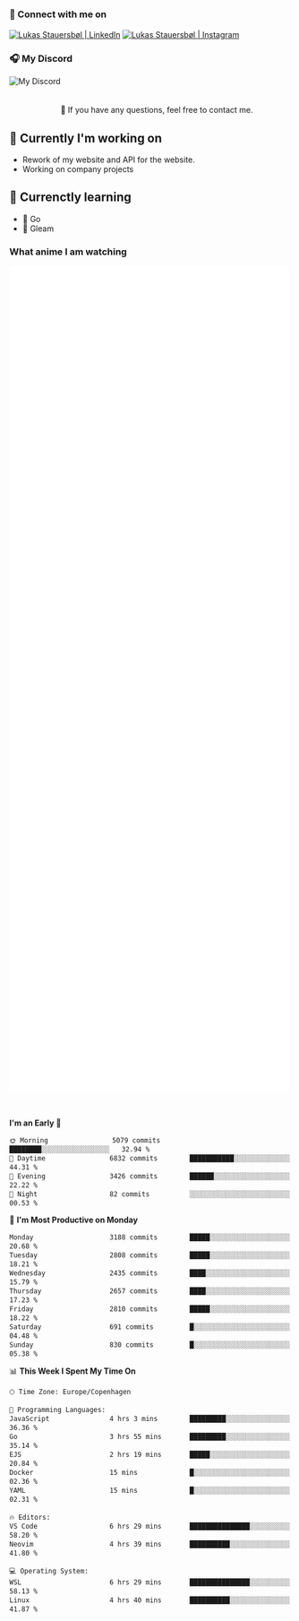 ### 🔗 Connect with me on
<a href="https://www.instagram.com/lukas_stauersbol" target="_blank"><img align="center" src="https://raw.githubusercontent.com/stauersbol/stauersbol/main/images/instagram.svg" alt="Lukas Stauersbøl | LinkedIn" width="30px"/></a>
<a href="https://www.linkedin.com/in/lukas-stauersbol/" target="_blank"><img align="center" src="https://raw.githubusercontent.com/stauersbol/stauersbol/main/images/linkedin.svg" alt="Lukas Stauersbøl | Instagram" width="30px"/></a>

<p align="center">
 <h3>🎧 My Discord</h3>
 <img align="left" height="55px" src="https://discord.c99.nl/widget/theme-2/147806323323568128.png" alt="My Discord" />
</p>

<br/>
<br/>
<br/>
💬 If you have any questions, feel free to contact me.

## 🔭 Currently I'm working on
- Rework of my website and API for the website.
- Working on company projects
 
## 🌱 Currenctly learning
- 💙 Go
- 💜 Gleam

### What anime I am watching
<a href="https://anilist.co/user/slashiy/" align="center"><img align="center" width="500px" src="metrics.plugin.personal.anilist.svg" /></a>

<br/>

<!--START_SECTION:waka-->
**I'm an Early 🐤** 

```text
🌞 Morning                5079 commits        ████████░░░░░░░░░░░░░░░░░   32.94 % 
🌆 Daytime                6832 commits        ███████████░░░░░░░░░░░░░░   44.31 % 
🌃 Evening                3426 commits        ██████░░░░░░░░░░░░░░░░░░░   22.22 % 
🌙 Night                  82 commits          ░░░░░░░░░░░░░░░░░░░░░░░░░   00.53 % 
```
📅 **I'm Most Productive on Monday** 

```text
Monday                   3188 commits        █████░░░░░░░░░░░░░░░░░░░░   20.68 % 
Tuesday                  2808 commits        █████░░░░░░░░░░░░░░░░░░░░   18.21 % 
Wednesday                2435 commits        ████░░░░░░░░░░░░░░░░░░░░░   15.79 % 
Thursday                 2657 commits        ████░░░░░░░░░░░░░░░░░░░░░   17.23 % 
Friday                   2810 commits        █████░░░░░░░░░░░░░░░░░░░░   18.22 % 
Saturday                 691 commits         █░░░░░░░░░░░░░░░░░░░░░░░░   04.48 % 
Sunday                   830 commits         █░░░░░░░░░░░░░░░░░░░░░░░░   05.38 % 
```


📊 **This Week I Spent My Time On** 

```text
🕑︎ Time Zone: Europe/Copenhagen

💬 Programming Languages: 
JavaScript               4 hrs 3 mins        █████████░░░░░░░░░░░░░░░░   36.36 % 
Go                       3 hrs 55 mins       █████████░░░░░░░░░░░░░░░░   35.14 % 
EJS                      2 hrs 19 mins       █████░░░░░░░░░░░░░░░░░░░░   20.84 % 
Docker                   15 mins             █░░░░░░░░░░░░░░░░░░░░░░░░   02.36 % 
YAML                     15 mins             █░░░░░░░░░░░░░░░░░░░░░░░░   02.31 % 

🔥 Editors: 
VS Code                  6 hrs 29 mins       ███████████████░░░░░░░░░░   58.20 % 
Neovim                   4 hrs 39 mins       ██████████░░░░░░░░░░░░░░░   41.80 % 

💻 Operating System: 
WSL                      6 hrs 29 mins       ███████████████░░░░░░░░░░   58.13 % 
Linux                    4 hrs 40 mins       ██████████░░░░░░░░░░░░░░░   41.87 % 
```


<!--END_SECTION:waka-->
